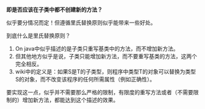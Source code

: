 
**即是否应该在子类中都不创建新的方法？**

似乎要分情况而定！但遵循里氏替换原则似乎能带来一些好处。

到底什么是里氏替换原则？

1. On java中似乎描述的是子类只重写基类中的方法，而不增加新方法。
2. 但其他地方似乎是说，子类只能增加新方法，而不要重写基类的方法，这两个完全相反。
3. wiki中的定义是：如果S是T的子类型，则程序中类型T的对象可以替换为类型S的对象，而不改变该程序的任何所需属性（例如正确性）。

要实现这一点，似乎并不需要那么严格的限制，有限度的重写方法或者（不需要限制的）增加新方法，都能达到这个描述的效果。
